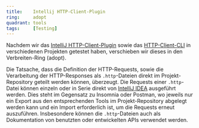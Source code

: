 ```yaml
---
title:    Intellij HTTP-Client-Plugin
ring:     adopt
quadrant: tools
tags:     [Testing]
---
```


Nachdem wir das [IntelliJ HTTP-Client-Plugin][intellij-http-client-plugin] sowie das [HTTP-Client-CLI][http-client-cli] in verschiedenen Projekten getestet haben, verschieben wir dieses in den Verbreiten-Ring (adopt).

Die Tatsache, dass die Definition der HTTP-Requests, sowie die Verarbeitung der HTTP-Responses als `.http`-Dateien direkt im Projekt-Repository geteilt werden können, überzeugt. Die Requests einer `.http`-Datei können einzeln oder in Serie direkt von [IntelliJ IDEA][intellij] ausgeführt werden. Dies steht im Gegensatz zu Insomnia oder Postman, wo jeweils nur ein Export aus den entsprechenden Tools im Projekt-Repository abgelegt werden kann und ein Import erforderlich ist, um die Requests erneut auszuführen. Insbesondere können die `.http`-Dateien auch als Dokumentation von benutzten oder entwickelten APIs verwendet werden.

[intellij-http-client-plugin]: https://www.jetbrains.com/help/idea/http-client-in-product-code-editor.html
[http-client-cli]: https://www.jetbrains.com/help/idea/http-client-cli.html
[intellij]: https://www.jetbrains.com/de-de/idea/
